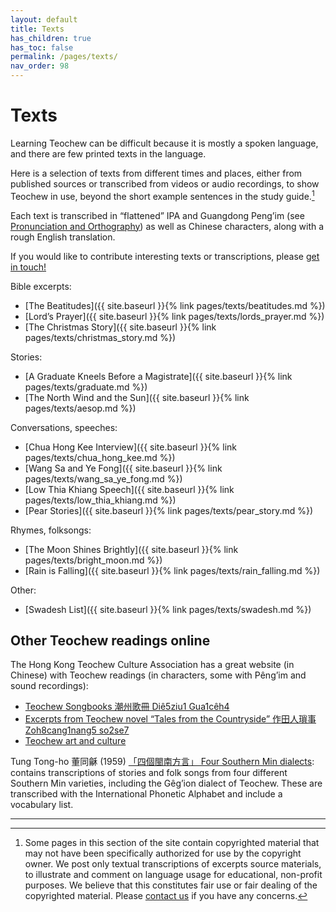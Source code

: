 ```yaml
---
layout: default
title: Texts
has_children: true
has_toc: false
permalink: /pages/texts/
nav_order: 98
---
```


Texts
=====

Learning Teochew can be difficult because it is mostly a spoken language, and
there are few printed texts in the language.

Here is a selection of texts from different times and places, either from
published sources or transcribed from videos or audio recordings, to show
Teochew in use, beyond the short example sentences in the study guide.[^1]

Each text is transcribed in “flattened” IPA and Guangdong Peng’im (see
[Pronunciation and Orthography](../pronunciation.md)) as well as Chinese
characters, along with a rough English translation.

If you would like to contribute interesting texts or transcriptions, please [get
in touch!](https://forms.gle/igjwwiz2z2Dpr3SE6)

Bible excerpts:

 * [The Beatitudes]({{ site.baseurl }}{% link pages/texts/beatitudes.md %})
 * [Lord’s Prayer]({{ site.baseurl }}{% link pages/texts/lords_prayer.md %})
 * [The Christmas Story]({{ site.baseurl }}{% link pages/texts/christmas_story.md %})

Stories:

 * [A Graduate Kneels Before a Magistrate]({{ site.baseurl }}{% link pages/texts/graduate.md %})
 * [The North Wind and the Sun]({{ site.baseurl }}{% link pages/texts/aesop.md %})

Conversations, speeches:

 * [Chua Hong Kee Interview]({{ site.baseurl }}{% link pages/texts/chua_hong_kee.md %})
 * [Wang Sa and Ye Fong]({{ site.baseurl }}{% link pages/texts/wang_sa_ye_fong.md %})
 * [Low Thia Khiang Speech]({{ site.baseurl }}{% link pages/texts/low_thia_khiang.md %})
 * [Pear Stories]({{ site.baseurl }}{% link pages/texts/pear_story.md %})

Rhymes, folksongs:

 * [The Moon Shines Brightly]({{ site.baseurl }}{% link pages/texts/bright_moon.md %})
 * [Rain is Falling]({{ site.baseurl }}{% link pages/texts/rain_falling.md %})

Other:

 * [Swadesh List]({{ site.baseurl }}{% link pages/texts/swadesh.md %})


Other Teochew readings online
-----------------------------

The Hong Kong Teochew Culture Association has a great website (in Chinese) with Teochew readings (in characters, some with Pêng’im and sound recordings):

 * [Teochew Songbooks 潮州歌冊 Diê5ziu1 Gua1cêh4](https://www.tc-culture.hk/songbook/index.html)
 * [Excerpts from Teochew novel “Tales from the Countryside” 作田人瑣事 Zoh8cang1nang5 so2se7](https://www.tc-culture.hk/farmer/index.html)
 * [Teochew art and culture](https://www.tc-culture.hk/art/index.html)

Tung Tong-ho 董同龢 (1959) [「四個閩南方言」 Four Southern Min dialects](https://www2.ihp.sinica.edu.tw/file/4159uYkeDst.pdf): contains transcriptions of stories and folk songs from four different Southern Min varieties, including the Gêg’ion dialect of Teochew. These are transcribed with the International Phonetic Alphabet and include a vocabulary list.



<hr />

[^1]: Some pages in this section of the site contain copyrighted material that may not have been specifically authorized for use by the copyright owner. We post only textual transcriptions of excerpts source materials, to illustrate and comment on language usage for educational, non-profit purposes. We believe that this constitutes fair use or fair dealing of the copyrighted material. Please [contact us](https://forms.gle/igjwwiz2z2Dpr3SE6) if you have any concerns.
